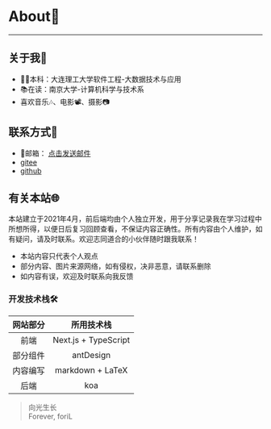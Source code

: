 # About🗿
<hr />

## 关于我🚀

* 👨‍💻本科：大连理工大学软件工程-大数据技术与应用
* 📚在读：南京大学-计算机科学与技术系
* 喜欢音乐🎶、电影📽、摄影📷

## 联系方式🤙

* 📧邮箱：  <a href="mailto:1571825323@qq.com" title="邮件">点击发送邮件</a>  
* <a target="_blank" rel="noopener noreferrer" href='https://gitee.com/foril' title="gitee">gitee</a>
* <a target="_blank" rel="noopener noreferrer" href='https://github.com/foriLLL' title="github">github</a>

## 有关本站🌐

本站建立于2021年4月，前后端均由个人独立开发，用于分享记录我在学习过程中所想所得，以便日后复习回顾查看，不保证内容正确性。所有内容由个人维护，如有疑问，请及时联系。欢迎志同道合的小伙伴随时跟我联系！  

* 本站内容只代表个人观点
* 部分内容、图片来源网络，如有侵权，决非恶意，请联系删除
* 如内容有误，欢迎及时联系向我反馈  

### 开发技术栈🛠  
|网站部分  |所用技术栈  |  
|:-----:|:----:|
|前端  |Next.js + TypeScript |  
|部分组件  |antDesign  |  
|内容编写  |markdown + LaTeX |  
|后端  |koa  |  

> 向光生长  
> Forever, foriL  

